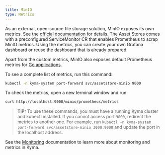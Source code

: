 ```yaml
---
title: MinIO
type: Metrics
---
```


As an external, open-source file storage solution, MinIO exposes its own metrics. See the [official documentation](https://github.com/minio/minio/tree/master/docs/metrics) for details. The Asset Stores comes with a preconfigured ServiceMonitor CR that enables Prometheus to scrap MinIO metrics. Using the metrics, you can create your own Grafana dashboard or reuse the dashboard that is already prepared.

Apart from the custom metrics, MinIO also exposes default Prometheus metrics for [Go applications](https://prometheus.io/docs/guides/go-application/).

To see a complete list of metrics, run this command:

```bash
kubectl -n kyma-system port-forward svc/assetstore-minio 9000
```

To check the metrics, open a new terminal window and run:

```bash
curl http://localhost:9000/minio/prometheus/metrics
```

> **TIP:** To use these commands, you must have a running Kyma cluster and kubectl installed. If you cannot access port `9000`, redirect the metrics to another one. For example, run `kubectl -n kyma-system port-forward svc/assetstore-minio 3000:9000` and update the port in the localhost address.

See the [Monitoring](/components/monitoring) documentation to learn more about monitoring and metrics in Kyma.
